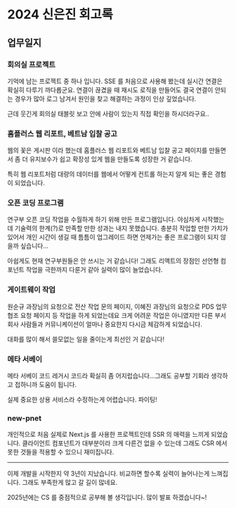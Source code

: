 # 2024 신은진 회고록

## 업무일지

### 회의실 프로젝트

기억에 남는 프로젝트 중 하나 입니다. SSE 를 처음으로 사용해 봤는데 실시간 연결은 확실히 다루기 까다롭군요. 연결이 끊겼을 때 재시도 로직을 만들어도 결국 연결이 안되는 경우가 많아 로그 남겨서 원인을 찾고 해결하는 과정이 인상 깊었습니다.

근데 웃긴게 회의실 태블릿 보고 안에 사람이 있는지 직접 확인을 하시더라구요..

### 홈플러스 웹 리포트, 베트남 입찰 공고

웹의 꽃은 게시판 이라 했는데 홈플러스 웹 리포트와 베트남 입찰 공고 페이지를 만들면서 좀 더 유지보수가 쉽고 확장성 있게 웹을 만들도록 성장한 거 같습니다.

특히 웹 리포트처럼 대량의 데이터를 웹에서 어떻게 컨트롤 하는지 알게 되는 좋은 경험이 되었습니다.

### 오픈 코딩 프로그램

연구부 오픈 코딩 작업을 수월하게 하기 위해 만든 프로그램입니다.
야심차게 시작했는데 기술력의 한계(?)로 만족할 만한 성과는 내지 못했습니다.
충분히 작업할 만한 가치가 있어서 개인 시간이 생길 때 틈틈이 업그레이드 하면 언제가는 좋은 프로그램이 되지 않을까 싶습니다...

아쉽게도 현재 연구부원들은 안 쓰시는 거 같습니다!
그래도 리액트의 장점인 선언형 컴포넌트 작업을 극한까지 다룬거 같아 실력이 많이 늘었습니다.

### 게이트웨이 작업

원순규 과장님의 요청으로 전산 작업 문의 페이지, 이혜진 과장님의 요청으로 PDS 업무 협조 요청 페이지 등 작업을 하게 되었는데요 크게 어려운 작업은 아니였지만 다른 부서 회사 사람들과 커뮤니케이션이 얼마나 중요한지 다시금 체감하게 되었습니다.

대화를 많이 해서 쓸모없는 일을 줄이는게 최선인 거 같습니다!

### 메타 서베이

메타 서베이 코드 레거시 코드라 확실히 좀 어지럽습니다...그래도 공부할 기회라 생각하고 접하니까 도움이 됩니다.

실제 중요한 상용 서비스라 수정하는게 어렵습니다. 파이팅!

### new-pnet

개인적으로 처음 실제로 Next.js 를 사용한 프로젝트인데 SSR 의 매력을 느끼게 되었습니다. 클라이언트 컴포넌트가 대부분이라 크게 다른건 없을 수 있는데 그래도 CSR 에서 못한 것들을 적용할 수 있으니 재미집니다.

---

이제 개발을 시작한지 약 3년이 지났습니다.
비교하면 할수록 실력이 늘어나는게 느껴집니다. 그래도 부족한게 많고 갈 길이 많네요.

2025년에는 CS 를 중점적으로 공부해 볼 생각입니다. 많이 발표 하겠습니다~!
